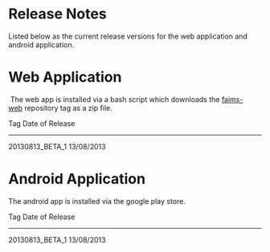 Release Notes
==========================================================





Listed below as the current release versions for the web application and
android application.

Web Application
===============

 The web app is installed via a bash script which downloads
the [faims-web](https://github.com/IntersectAustralia/faims-web) repository
tag as a zip file.

  Tag                 Date of Release
  ------------------- -----------------
  20130813\_BETA\_1   13/08/2013


Android Application
===================

The android app is installed via the google play store. 


  Tag                 Date of Release
  ------------------- -----------------
  20130813\_BETA\_1   13/08/2013


</div>
